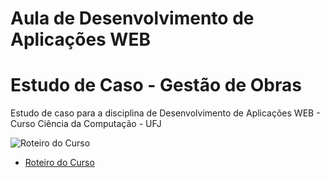 # Aula de Desenvolvimento de Aplicações WEB 
# Estudo de Caso - Gestão de Obras
Estudo de caso para a disciplina de Desenvolvimento de Aplicações WEB - Curso Ciência da Computação - UFJ

![Roteiro do Curso]()
- [Roteiro do Curso](https://github.com/marcoswagner-commits/gestao_obras_aula/tree/documentos/README.md)
